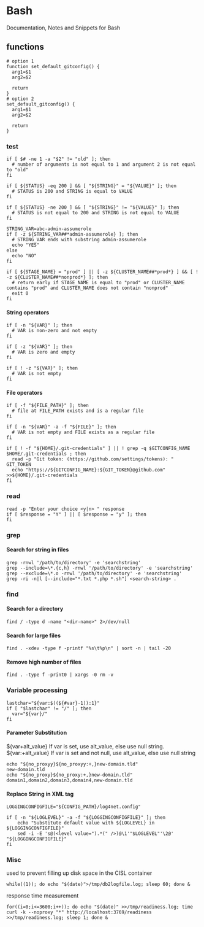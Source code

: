 # Bash

Documentation, Notes and Snippets for Bash

## functions
```
# option 1
function set_default_gitconfig() {
  arg1=$1
  arg2=$2

  return
}
# option 2
set_default_gitconfig() {
  arg1=$1
  arg2=$2

  return
}
```

### test

```
if [ $# -ne 1 -a "$2" != "old" ]; then
  # number of arguments is not equal to 1 and argument 2 is not equal to "old"
fi

if [ ${STATUS} -eq 200 ] && [ "${STRING}" = "${VALUE}" ]; then
  # STATUS is 200 and STRING is equal to VALUE
fi

if [ ${STATUS} -ne 200 ] && [ "${STRING}" != "${VALUE}" ]; then
  # STATUS is not equal to 200 and STRING is not equal to VALUE
fi

STRING_VAR=abc-admin-assumerole
if [ -z ${STRING_VAR##*admin-assumerole} ]; then
  # STRING_VAR ends with substring admin-assumerole
  echo "YES"
else
  echo "NO"
fi

if [ ${STAGE_NAME} = "prod" ] || [ -z ${CLUSTER_NAME##*prod*} ] && [ ! -z ${CLUSTER_NAME##*nonprod*} ]; then
  # return early if STAGE_NAME is equal to "prod" or CLUSTER_NAME contains "prod" and CLUSTER_NAME does not contain "nonprod"
  exit 0
fi
```

#### String operators
```
if [ -n "${VAR}" ]; then
  # VAR is non-zero and not empty
fi

if [ -z "${VAR}" ]; then
  # VAR is zero and empty
fi

if [ ! -z "${VAR}" ]; then
  # VAR is not empty
fi
```

#### File operators
```
if [ -f "${FILE_PATH}" ]; then
  # file at FILE_PATH exists and is a regular file
fi

if [ -n "${VAR}" -a -f "${FILE}" ]; then
  # VAR is not empty and FILE exists as a regular file
fi

if [ ! -f "${HOME}/.git-credentials" ] || ! grep -q $GITCONFIG_NAME $HOME/.git-credentials ; then
  read -p "Git token: (https://github.com/settings/tokens): " GIT_TOKEN
  echo "https://${GITCONFIG_NAME}:${GIT_TOKEN}@github.com" >>${HOME}/.git-credentials
fi
```

### read
```
read -p "Enter your choice <y|n> " response
if [ $response = "Y" ] || [ $response = "y" ]; then
fi
```

### grep

#### Search for string in files
```
grep -rnwl '/path/to/directory' -e 'searchstring'
grep --include=\*.{c,h} -rnwl '/path/to/directory' -e 'searchstring'
grep --exclude=\*.o -rnwl '/path/to/directory' -e 'searchstring'
grep -ri -n|l [--include="*.txt *.php *.sh"] <search-string> .
```

### find

#### Search for a directory
```
find / -type d -name "<dir-name>" 2>/dev/null
```
#### Search for large files
```
find . -xdev -type f -printf "%s\t%p\n" | sort -n | tail -20
```
#### Remove high number of files
```
find . -type f -print0 | xargs -0 rm -v
```

### Variable processing
```
lastchar="${var:$((${#var}-1)):1}"
if [ "$lastchar" != "/" ]; then
  var="${var}/"
fi
```

#### Parameter Substitution
${var+alt_value}
If var is set, use alt_value, else use null string.<br />
${var:+alt_value}
If var is set and not null, use alt_value, else use null string
```
echo "${no_proxyy}${no_proxyy:+,}new-domain.tld"
new-domain.tld
echo "${no_proxy}${no_proxy:+,}new-domain.tld"
domain1,domain2,domain3,domain4,new-domain.tld
```

#### Replace String in XML tag
```
LOGGINGCONFIGFILE="${CONFIG_PATH}/log4net.config"

if [ -n "${LOGLEVEL}" -a -f "${LOGGINGCONFIGFILE}" ]; then
    echo "Substitute default value with ${LOGLEVEL} in ${LOGGINGCONFIGFILE}"
    sed -i -E 's@(<level value=").*(" />)@\1'"$LOGLEVEL"'\2@' "${LOGGINGCONFIGFILE}"
fi
```

### Misc 
used to prevent filling up disk space in the CISL container
```
while((1)); do echo "$(date)">/tmp/db2logfile.log; sleep 60; done &
```
response time measurement
```
for((i=0;i<=3600;i++)); do echo "$(date)" >>/tmp/readiness.log; time curl -k --noproxy "*" http://localhost:3769/readiness >>/tmp/readiness.log; sleep 1; done &
```
